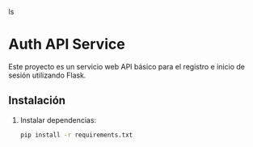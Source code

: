 ls
# Auth API Service

Este proyecto es un servicio web API básico para el registro e inicio de sesión utilizando Flask.

## Instalación

1. Instalar dependencias:
   ```bash
   pip install -r requirements.txt
